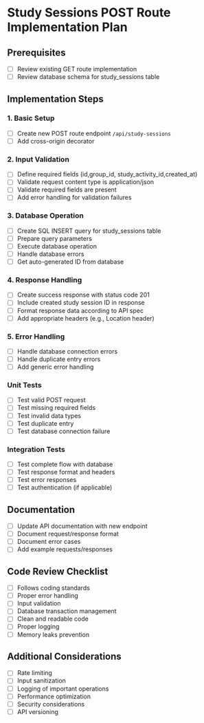 # Study Sessions POST Route Implementation Plan

## Prerequisites
- [ ] Review existing GET route implementation
- [ ] Review database schema for study_sessions table

## Implementation Steps

### 1. Basic Setup
- [ ] Create new POST route endpoint `/api/study-sessions`
- [ ] Add cross-origin decorator

### 2. Input Validation
- [ ] Define required fields (id,group_id, study_activity_id,created_at)
- [ ] Validate request content type is application/json
- [ ] Validate required fields are present
- [ ] Add error handling for validation failures

### 3. Database Operation
- [ ] Create SQL INSERT query for study_sessions table
- [ ] Prepare query parameters
- [ ] Execute database operation
- [ ] Handle database errors
- [ ] Get auto-generated ID from database

### 4. Response Handling
- [ ] Create success response with status code 201
- [ ] Include created study session ID in response
- [ ] Format response data according to API spec
- [ ] Add appropriate headers (e.g., Location header)

### 5. Error Handling
- [ ] Handle database connection errors
- [ ] Handle duplicate entry errors
- [ ] Add generic error handling

### Unit Tests
- [ ] Test valid POST request
- [ ] Test missing required fields
- [ ] Test invalid data types
- [ ] Test duplicate entry
- [ ] Test database connection failure

### Integration Tests
- [ ] Test complete flow with database
- [ ] Test response format and headers
- [ ] Test error responses
- [ ] Test authentication (if applicable)

## Documentation
- [ ] Update API documentation with new endpoint
- [ ] Document request/response format
- [ ] Document error cases
- [ ] Add example requests/responses

## Code Review Checklist
- [ ] Follows coding standards
- [ ] Proper error handling
- [ ] Input validation
- [ ] Database transaction management
- [ ] Clean and readable code
- [ ] Proper logging
- [ ] Memory leaks prevention

## Additional Considerations
- [ ] Rate limiting
- [ ] Input sanitization
- [ ] Logging of important operations
- [ ] Performance optimization
- [ ] Security considerations
- [ ] API versioning
